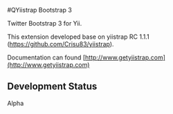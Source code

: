 #QYiistrap Bootstrap 3

Twitter Bootstrap 3 for Yii.

This extension developed base on yiistrap RC 1.1.1 (https://github.com/Crisu83/yiistrap).

Documentation can found [http://www.getyiistrap.com](http://www.getyiistrap.com)

## Development Status
Alpha
